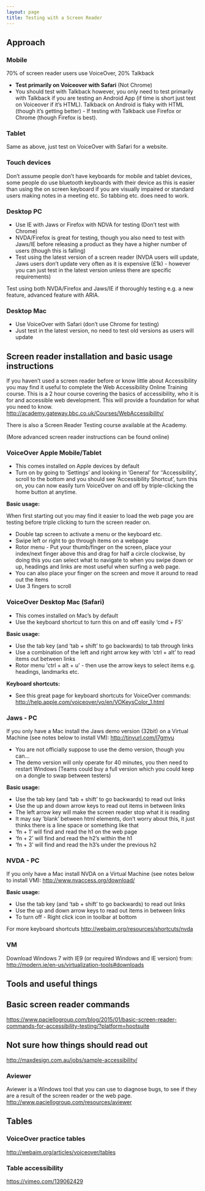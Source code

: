 ```yaml
---
layout: page
title: Testing with a Screen Reader
---
```

## Approach

### Mobile
70% of screen reader users use VoiceOver, 20% Talkback

* **Test primarily on Voiceover with Safari** (Not Chrome)
* You should test with Talkback however, you only need to test primarily with Talkback if you are testing an Android App (if time is short just test on Voiceover if it’s HTML). Talkback on Android is flaky with HTML (though it’s getting better) - If testing with Talkback use Firefox or Chrome (though Firefox is best).


### Tablet
Same as above, just test on VoiceOver with Safari for a website.

### Touch devices
Don’t assume people don’t have keyboards for mobile and tablet devices, some people do use bluetooth keyboards with their device as this is easier than using the on screen keyboard if you are visually impaired or standard users making notes in a meeting etc. So tabbing etc. does need to work.

### Desktop PC
* Use IE with Jaws or Firefox with NDVA for testing (Don’t test with Chrome)
* NVDA/Firefox is great for testing, though you also need to test with Jaws/IE before releasing a product as they have a higher number of users (though this is falling)
* Test using the latest version of a screen reader (NVDA users will update, Jaws users don’t update very often as it is expensive (£1k) - however you can just test in the latest version unless there are specific requirements)

Test using both NVDA/Firefox and Jaws/IE if thoroughly testing e.g. a new feature, advanced feature with ARIA.

### Desktop Mac
* Use VoiceOver with Safari (don’t use Chrome for testing)
* Just test in the latest version, no need to test old versions as users will update



## Screen reader installation and basic usage instructions

If you haven’t used a screen reader before or know little about Accessibility you may find it useful to complete the Web Accessibility Online Training course. This is a 2 hour course covering the basics of accessibility, who it is for and accessible web development. This will provide a foundation for what you need to know.
http://academy.gateway.bbc.co.uk/Courses/WebAccessibility/

There is also a Screen Reader Testing course available at the Academy.

(More advanced screen reader instructions can be found online)

### VoiceOver Apple Mobile/Tablet
* This comes installed on Apple devices by default
* Turn on by going to ‘Settings’ and looking in ‘General’ for ‘‘Accessibility’, scroll to the bottom and you should see ‘Accessibility Shortcut’, turn this on, you can now easily turn VoiceOver on and off by triple-clicking the home button at anytime.

**Basic usage:**

When first starting out you may find it easier to load the web page you are testing before triple clicking to turn the screen reader on.
* Double tap screen to activate a menu or the keyboard etc.
* Swipe left or right to go through items on a webpage
* Rotor menu - Put your thumb/finger on the screen, place your index/next finger above this and drag for half a circle clockwise, by doing this you can select what to navigate to when you swipe down or up, headings and links are most useful when surfing a web page.
* You can also place your finger on the screen and move it around to read out the items
* Use 3 fingers to scroll

### VoiceOver Desktop Mac (Safari)
* This comes installed on Mac’s by default
* Use the keyboard shortcut to turn this on and off easily ‘cmd + F5’

**Basic usage:**
* Use the tab key (and ‘tab + shift’ to go backwards) to tab through links
* Use a combination of the left and right arrow key with ‘ctrl + alt’ to read items out between links
* Rotor menu 'ctrl + alt + u' - then use the arrow keys to select items e.g. headings, landmarks etc.

**Keyboard shortcuts:**
* See this great page for keyboard shortcuts for VoiceOver commands: http://help.apple.com/voiceover/vo/en/VOKeysColor_1.html

### Jaws - PC
If you only have a Mac install the Jaws demo version (32bit) on a Virtual Machine (see notes below to install VM):
http://tinyurl.com/l7gmyu

* You are not officially suppose to use the demo version, though you can...
* The demo version will only operate for 40 minutes, you then need to restart Windows (Teams could buy a full version which you could keep on a dongle to swap between testers)

**Basic usage:**
* Use the tab key (and ‘tab + shift’ to go backwards) to read out links
* Use the up and down arrow keys to read out items in between links
* The left arrow key will make the screen reader stop what it is reading
* It may say ‘blank’ between html elements, don’t worry about this, it just thinks there is a line space or something like that
* ‘fn + 1’ will find and read the h1 on the web page
* ‘fn + 2’ will find and read the h2’s within the h1
* ‘fn + 3’ will find and read the h3’s under the previous h2

### NVDA - PC
If you only have a Mac install NVDA on a Virtual Machine (see notes below to install VM):
http://www.nvaccess.org/download/

**Basic usage:**
* Use the tab key (and ‘tab + shift’ to go backwards) to read out links
* Use the up and down arrow keys to read out items in between links
* To turn off - Right click icon in toolbar at bottom

For more keyboard shortcuts
http://webaim.org/resources/shortcuts/nvda

### VM
Download Windows 7 with IE9 (or required Windows and IE version) from:
http://modern.ie/en-us/virtualization-tools#downloads



## Tools and useful things

## Basic screen reader commands
https://www.paciellogroup.com/blog/2015/01/basic-screen-reader-commands-for-accessibility-testing/?platform=hootsuite

## Not sure how things should read out
http://maxdesign.com.au/jobs/sample-accessibility/

### Aviewer
Aviewer is a Windows tool that you can use to diagnose bugs, to see if they are a result of the screen reader or the web page.
http://www.paciellogroup.com/resources/aviewer

## Tables
### VoiceOver practice tables
http://webaim.org/articles/voiceover/tables

### Table accessibility
https://vimeo.com/139062429
